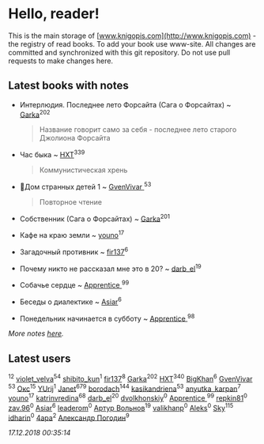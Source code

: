 # Hello, reader!
This is the main storage of [www.knigopis.com](http://www.knigopis.com) - the registry of read books.
To add your book use www-site. All changes are committed and synchronized with this git repository.
Do not use pull requests to make changes here.


## Latest books with notes
* Интерлюдия. Последнее лето Форсайта (Сага о Форсайтах) ~ [Garka](users/115/115753719718250012620-google)<sup>202</sup>
    > Название говорит само за себя - последнее лето старого Джолиона Форсайта

* Час быка ~ [HXT](users/100/100002563462782-facebook)<sup>339</sup>
    > Коммунистическая хрень

* 🔸️Дом странных детей 1 ~ [GvenVivar ](users/158/158266434925901-facebook)<sup>53</sup>
    > Повторное чтение

* Собственник (Сага о Форсайтах) ~ [Garka](users/115/115753719718250012620-google)<sup>201</sup>

* Кафе на краю земли ~ [youno](users/302/302928912-vkontakte)<sup>17</sup>

* Загадочный противник ~ [fir137](users/176/176805114-yandex)<sup>6</sup>

* Почему никто не рассказал мне это в 20? ~ [darb_el](users/184/184135339-vkontakte)<sup>19</sup>

* Собачье сердце ~ [Apprentice ](users/528/52821952-vkontakte)<sup>99</sup>

* Беседы о диалектике ~ [Asiar](users/115/115902526849562271887-google)<sup>6</sup>

* Понедельник начинается в субботу ~ [Apprentice ](users/528/52821952-vkontakte)<sup>98</sup>


_More notes [here](latest_books_with_notes.md)._


## Latest users
[](users/104/104289450206538776186-googleplus)<sup>12</sup> 
[violet_velva](users/116/116961712580551399099-google)<sup>54</sup> 
[shibito_kun](users/108/108836037074542338532-google)<sup>1</sup> 
[fir137](users/176/176805114-yandex)<sup>8</sup> 
[Garka](users/115/115753719718250012620-google)<sup>202</sup> 
[HXT](users/100/100002563462782-facebook)<sup>340</sup> 
[BigKhan](users/117/117259947-yandex)<sup>6</sup> 
[GvenVivar ](users/158/158266434925901-facebook)<sup>53</sup> 
[Окс](users/102/102536471289425216982-google)<sup>15</sup> 
[YUrij](users/108/108412189296732059814-google)<sup>1</sup> 
[Janet](users/108/108113656204404967440-google)<sup>679</sup> 
[borodach](users/157/15706320-vkontakte)<sup>144</sup> 
[kasikandriena](users/152/152488954-vkontakte)<sup>53</sup> 
[anyutka_karpan](users/597/59793548-vkontakte)<sup>7</sup> 
[youno](users/302/302928912-vkontakte)<sup>17</sup> 
[katrinvredina](users/233/2336755-vkontakte)<sup>68</sup> 
[darb_el](users/184/184135339-vkontakte)<sup>20</sup> 
[dvolkhonskiy](users/117/117662687202998325024-google)<sup>0</sup> 
[Apprentice ](users/528/52821952-vkontakte)<sup>99</sup> 
[repkin81](users/107/107838184695967300213-google)<sup>0</sup> 
[zav.96](users/180/180542392-vkontakte)<sup>0</sup> 
[Asiar](users/115/115902526849562271887-google)<sup>6</sup> 
[leaderom](users/450/45043410-vkontakte)<sup>0</sup> 
[Артур Вольнов](users/225/225880893-vkontakte)<sup>19</sup> 
[valikhanp](users/449/44904905-vkontakte)<sup>0</sup> 
[Aleks](users/483/48371894-vkontakte)<sup>0</sup> 
[Sky](users/118/118049897850017649660-google)<sup>115</sup> 
[idharin](users/207/20762954-vkontakte)<sup>0</sup> 
[4apa](users/117/117392596378069249667-google)<sup>2</sup> 
[Александр Погодин](users/625/6259590452259030261-mailru)<sup>9</sup> 


_17.12.2018 00:35:14_
